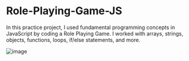 # Role-Playing-Game-JS
In this practice project, I used fundamental programming concepts in JavaScript by coding a Role Playing Game. I worked with arrays, strings, objects, functions, loops, if/else statements, and more.

![image](https://github.com/tobilobasalawu/Role-Playing-Game-JS/assets/155114173/9d568062-76cb-4b7f-a5f8-d1ea790538a4)
